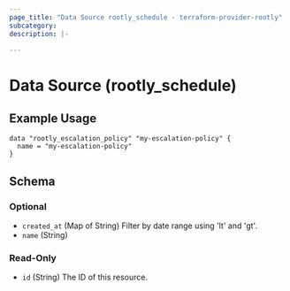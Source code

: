 ```yaml
---
page_title: "Data Source rootly_schedule - terraform-provider-rootly"
subcategory:
description: |-
    
---
```


# Data Source (rootly_schedule)



## Example Usage

```shell
data "rootly_escalation_policy" "my-escalation-policy" {
  name = "my-escalation-policy"
}
```

<!-- schema generated by tfplugindocs -->
## Schema

### Optional

- `created_at` (Map of String) Filter by date range using 'lt' and 'gt'.
- `name` (String)

### Read-Only

- `id` (String) The ID of this resource.
